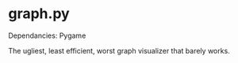 # graph.py
Dependancies: Pygame

The ugliest, least efficient, worst graph visualizer that barely works.
